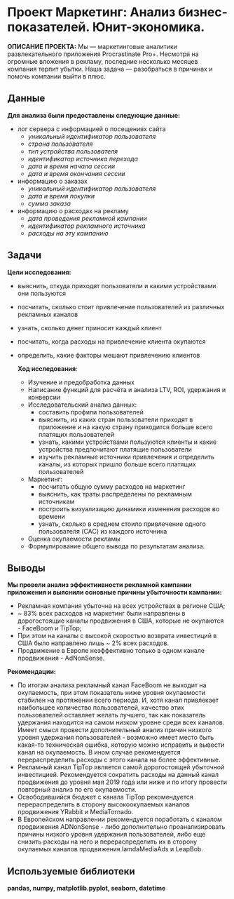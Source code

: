 # Проект Маркетинг: Анализ бизнес-показателей. Юнит-экономика.
**ОПИСАНИЕ ПРОЕКТА:**
Мы — маркетинговые аналитики развлекательного приложения Procrastinate Pro+. Несмотря на огромные вложения в рекламу, последние несколько месяцев компания терпит убытки. Наша задача — разобраться в причинах и помочь компании выйти в плюс.

## Данные
**Для анализа были предоставлены следующие данные:**
* лог сервера с информацией о посещениях сайта
    * *уникальный идентификатор пользователя*
    * *страна пользователя*
    * *тип устройства пользователя*
    * *идентификатор источника перехода*
    * *дата и время начала сессии*
    * *дата и время окончания сессии*
* информацию о заказах
    * *уникальный идентификатор пользователя*
    * *дата и время покупки*
    * *сумма заказа*
* информацию о расходах на рекламу
    * *дата проведения рекламной кампании*
    * *идентификатор рекламного источника*
    * *расходы на эту кампанию*   
    
## Задачи    
**Цели исследования:**
* выяснить, откуда приходят пользователи и какими устройствами они пользуются
* посчитать, сколько стоит привлечение пользователей из различных рекламных каналов
* узнать, сколько денег приносит каждый клиент
* посчитать, когда расходы на привлечение клиента окупаются
* определить, какие факторы мешают привлечению клиентов

  **Ход исследования**:
  * Изучение и предобработка данных
  * Написание функций для расчёта и анализа LTV, ROI, удержания и конверсии
  * Исследовательский анализ данных:
    * составить профили пользователей
    * выяснить, из каких стран пользователи приходят в приложение и на какую страну приходится больше всего платящих пользователей
    * узнать, какими устройствами пользуются клиенты и какие устройства предпочитают платящие пользователи
    * изучить рекламные источники привлечения и определить каналы, из которых пришло больше всего платящих пользователей
  * Маркетинг:
    * посчитать общую сумму расходов на маркетинг
    * выяснить, как траты распределены по рекламным источникам
    * построить визуализацию динамики изменения расходов во времени
    * узнать, сколько в среднем стоило привлечение одного пользователя (CAC) из каждого источника
  * Оценка окупаемости рекламы
  * Формулирование общего вывода по результатам анализа.
  
## Выводы
**Мы провели анализ эффектиивности рекламной кампании приложения и выяснили основные причины убыточности кампании:**
* Рекламная компания убыточна на всех устройствах в регионе США;
* ~ 83% всех расходов на маркетинг были направлены в дорогостоящие каналы продвижения в США, которые не окупаются - FaceBoom и TipTop;
* При этом на каналы с высокой скоростью возврата инвестиций в США было направлено лишь ~ 2% всех расходов.
* Продвижение в Европе неэффективно только в одном канале продвижения - AdNonSense.

**Рекомендации:**
* По итогам анализа рекламный канал FaceBoom не выходит на окупаемость, при этом показатель ниже уровня окупаемости стабилен на протяжении всего периода. И, хотя канал привлекает наибольшее количество пользователей, качество этих пользователей оставляет желать лучшего, так как показатель удержания  находится на самом низком уровне среди всех каналов. Имеет смысл провести дополнительный анализ причин низкого уровня удержания пользователей - возможно  имеет место быть какая-то техническая ошибка, которую можно исправить и вывести канал на окупаемость. В ином случае рекомендуется перераспределить расходы с этого канала на более эффективные. 
* Рекламный канал TipTop является самой дорогостоящей убыточной инвестицией. Рекомендуется сократить расходы на данный канал продвижения до уровня мая 2019 года или ниже и по итогу провести повторный анализ по его окупаемости.
* Освободившийся бюджет с канала TipTop рекомендуется перераспределить в сторону высокоокупаемых каналов продвижения YRabbit и  MediaTornado. 
* В Европейском направлении  рекомендуется поработать c каналом продвижения ADNonSense  - либо дополнительно проанализировать причины низкого уровня удержания пользователей, либо еще снизить расходы на него и перераспределить  их в сторону окупаемых каналов продвижения  lamdaMediaAds и LeapBob.

## Используемые библиотеки

**pandas, numpy, matplotlib.pyplot, seaborn, datetime**